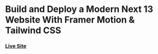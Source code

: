 # Build and Deploy a Modern Next 13 Website With Framer Motion & Tailwind CSS

### [Live Site](https://metaversus24.netlify.app/)


